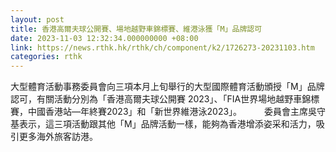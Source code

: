 ```yaml
---
layout: post
title: 香港高爾夫球公開賽、場地越野車錦標賽、維港泳獲「M」品牌認可
date: 2023-11-03 12:32:34.000000000 +08:00
link: https://news.rthk.hk/rthk/ch/component/k2/1726273-20231103.htm
categories: rthk
---
```


大型體育活動事務委員會向三項本月上旬舉行的大型國際體育活動頒授「M」品牌認可，有關活動分別為「香港高爾夫球公開賽 2023」、「FIA世界場地越野車錦標賽，中國香港站—年終賽2023」和「新世界維港泳2023」。
　　 
委員會主席吳守基表示，這三項活動跟其他「M」品牌活動一樣，能夠為香港增添姿采和活力，吸引更多海外旅客訪港。
